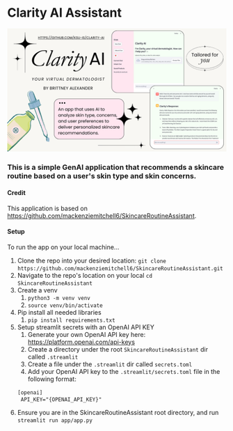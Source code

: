 # Clarity AI Assistant
![](docs/clarity-ai-thumbnail.png)

### This is a simple GenAI application that recommends a skincare routine based on a user's skin type and skin concerns.

#### Credit
This application is based on https://github.com/mackenziemitchell6/SkincareRoutineAssistant.

#### Setup
To run the app on your local machine...
1. Clone the repo into your desired location:
```git clone https://github.com/mackenziemitchell6/SkincareRoutineAssistant.git```
2. Navigate to the repo's location on your local
```cd SkincareRoutineAssistant```
3. Create a venv
   1. ```python3 -m venv venv```
   2. ```source venv/bin/activate```
4. Pip install all needed libraries
   1. ```pip install requirements.txt```
5. Setup streamlit secrets with an OpenAI API KEY
   1. Generate your own OpenAI API key here: https://platform.openai.com/api-keys
   2. Create a directory under the root ```SkincareRoutineAssistant``` dir called ```.streamlit```
   3. Create a file under the ```.streamlit``` dir called ```secrets.toml```
   4. Add your OpenAI API key to the ```.streamlit/secrets.toml``` file in the following format:
   ```
   [openai]
    API_KEY="{OPENAI_API_KEY}"
   ```
6. Ensure you are in the SkincareRoutineAssistant root directory, and run
```streamlit run app/app.py```

